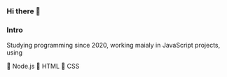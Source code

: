 ### Hi there 👋

### Intro

Studying programming since 2020, working maialy in JavaScript projects, using

📌 Node.js
📌 HTML
📌 CSS
